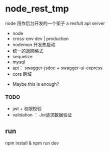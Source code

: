 # node_rest_tmp
node 用作后台开发的一个架子
a resfult api server

- node
- cross-env dev | production
- nodemon 开发热启动
- 统一的返回格式
- sequelize
- mysql
- api： swagger-jsdoc + swagger-ui-express
- cors 跨域

* Maybe this is enough? 
### TODO 
- jwt + 权限校验
- validation ： Joi请求数据验证


## run
  npm install &
  npm run dev
